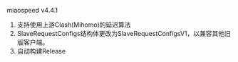 miaospeed v4.4.1 

1. 支持使用上游Clash(Mihomo)的延迟算法
2. SlaveRequestConfigs结构体更改为SlaveRequestConfigsV1，以兼容其他旧版客户端。
3. 自动构建Release